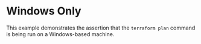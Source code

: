 # Windows Only
This example demonstrates the assertion that the `terraform plan` command is being run on a Windows-based machine.